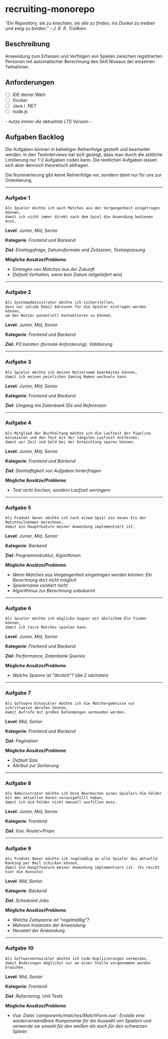 # recruiting-monorepo

*"Ein Repository, sie zu knechten, sie alle zu finden, ins Dunkel zu treiben und ewig zu binden." - J. R. R. Trollkien*

## Beschreibung

Anwendung zum Erfassen und Verfolgen von Spielen zwischen registrierten Personen mit automatischer Berechnung des Skill Niveaus der einzelnen Teilnehmer.

## Anforderungen

- [ ] IDE deiner Wahl
- [ ] Docker
- [ ] Java / .NET
- [ ] node.js

*- nutze immer die aktuellste LTS Version -*

## Aufgaben Backlog

Die Aufgaben können in beliebiger Reihenfolge gestellt und bearbeitet werden.
In den Testinterviews hat sich gezeigt, dass man durch die zeitliche Limitierung nur 1-2 Aufgaben coden kann.
Die restlichen Aufgaben lassen sich aber dennoch theoretisch abfragen.

Die Nummerierung gibt keine Reihenfolge vor, sondern dient nur für uns zur Orientierung.

---
### Aufgabe 1

```
Als Spieler möchte ich auch Matches aus der Vergangenheit eingetragen können,
damit ich nicht immer direkt nach dem Spiel die Anwendung bedienen muss.
```
**Level**: *Junior, Mid, Senior*

**Kategorie**: *Frontend und Backend*

**Ziel**: *Einstiegsfrage, Datumsformate und Zeitzonen, Testanpassung*

**Mögliche Ansätze/Probleme**:
- *Eintragen von Matches aus der Zukunft*
- *Default Verhalten, wenn kein Datum mitgeliefert wird*
---
### Aufgabe 2

```
Als Systemadministrator möchte ich sicherstellen,
dass nur valide Email Adressen für die Spieler eintragen werden können,
um den Nutzer potentiell kontaktieren zu können.
```
**Level**: *Junior, Mid, Senior*

**Kategorie**: *Frontend und Backend*

**Ziel**: *PO beraten (formale Anforderung), Validierung*

---
### Aufgabe 3

```
Als Spieler möchte ich meinen Nutzername bearbeiten können,
damit ich meinen peinlichen Gaming Namen wechseln kann.
```
**Level**: *Junior, Mid, Senior*

**Kategorie**: *Frontend und Backend*

**Ziel**: *Umgang mit Datenbank IDs und Referenzen*

---
### Aufgabe 4

```
Als Mitglied der Buchhaltung möchte ich die Laufzeit der Pipeline minimieren und den Test mit der längsten Laufzeit entfernen,
damit wir Zeit und Geld bei der Entwicklung sparen können.
```
**Level**: *Junior, Mid, Senior*

**Kategorie**: *Frontend und Backend*

**Ziel**: *Sinnhaftigkeit von Aufgaben hinterfragen*

**Mögliche Ansätze/Probleme**:
- *Test nicht löschen, sondern Laufzeit verringern*
---
### Aufgabe 5

```
Als Produkt Owner möchte ich nach einem Spiel ein neues Elo der Matchteilnehmer berechnen,
damit ein Hauptfeature meiner Anwendung implementiert ist.
```
**Level**: *Junior, Mid, Senior*

**Kategorie**: *Backend*

**Ziel**: *Programmstruktur, Algorithmen*

**Mögliche Ansätze/Probleme**:
- *Wenn Matches aus Vergangenheit eingetragen werden können: Elo Berechnung dort nicht möglich*
- *Spielername existiert nicht*
- *Algorithmus zur Berechnung unbekannt*
---
### Aufgabe 6

```
Als Spieler möchte ich mögliche Gegner mit ähnlichem Elo finden können,
damit ich faire Matches spielen kann.
```
**Level**: *Junior, Mid, Senior*

**Kategorie**: *Frontend und Backend*

**Ziel**: *Performance, Datenbank Queries*

**Mögliche Ansätze/Probleme**:
- *Welche Spanne ist "ähnlich"?* (die 2 nächsten)
---
### Aufgabe 7

```
Als Software Entwickler möchte ich die Matchergebnisse nur schrittweise abrufen können,
damit Aufrufe mit großen Datenmengen vermieden werden.
```
**Level**: *Mid, Senior*

**Kategorie**: *Frontend und Backend*

**Ziel**: *Pagination*

**Mögliche Ansätze/Probleme**:
- *Default Size*
- *Attribut zur Sortierung*
---
### Aufgabe 8

```
Als Administrator möchte ich beim Bearbeiten eines Spielers die Felder mit den aktuellen Daten vorausgefüllt haben,
damit ich die Felder nicht manuell ausfüllen muss.
```
**Level**: *Junior, Mid, Senior*

**Kategorie**: *Frontend*

**Ziel**: *Vue: Router+Props*

---
### Aufgabe 9

```
Als Produkt Owner möchte ich regelmäßig an alle Spieler das aktuelle Ranking per Mail schicken können,
damit ein Hauptfeature meiner Anwendung implementiert ist. (Es reicht hier die Konsole)
```
**Level**: *Mid, Senior*

**Kategorie**: *Backend*

**Ziel**: *Scheduled Jobs*

**Mögliche Ansätze/Probleme**:
- *Welche Zeitspanne ist "regelmäßig"?*
- *Mehrere Instanzen der Anwendung*
- *Neustart der Anwendung*


---
### Aufgabe 10

```
Als Softwareentwickler möchte ich Code-Duplizierungen vermeiden,
damit Änderungen möglichst nur an einer Stelle vorgenommen werden brauchen.
```
**Level**: *Mid, Senior*

**Kategorie**: *Frontend*

**Ziel**: *Refactoring, Unit Tests*

**Mögliche Ansätze/Probleme**:
- *Vue: Datei 'components/matches/MatchForm.vue': Erstelle eine wiederverwendbare Komponente für die Auswahl von Spielern und verwende sie sowohl für den weißen als auch für den schwarzen Spieler.*
